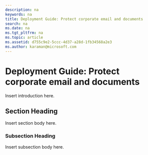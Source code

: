 ```yaml
---
description: na
keywords: na
title: Deployment Guide: Protect corporate email and documents
search: na
ms.date: na
ms.tgt_pltfrm: na
ms.topic: article
ms.assetid: d755c9e2-5ccc-4d37-a28d-1fb34568a2e3
ms.author: karaman@microsoft.com
---
```

# Deployment Guide: Protect corporate email and documents
Insert introduction here.

## Section Heading
Insert section body here.

### Subsection Heading
Insert subsection body here.


